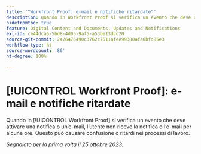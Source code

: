 ```yaml
---
title: '“Workfront Proof: e-mail e notifiche ritardate”'
description: Quando in Workfront Proof si verifica un evento che deve attivare una notifica o un’e-mail, l’utente non riceve la notifica o l’e-mail per alcune ore. Questo può causare confusione o ritardi nei processi di lavoro.
hidefromtoc: true
feature: Digital Content and Documents, Updates and Notifications
exl-id: ce44dca5-5bd8-4d05-9af5-a53be13dcd20
source-git-commit: 2426476490c3762c7511afee99380afa0bfd85e3
workflow-type: ht
source-wordcount: '86'
ht-degree: 100%

---
```


# [!UICONTROL Workfront Proof]: e-mail e notifiche ritardate

<!--WF and WFP TOCs-->

Quando in [!UICONTROL Workfront Proof] si verifica un evento che deve attivare una notifica o un’e-mail, l’utente non riceve la notifica o l’e-mail per alcune ore. Questo può causare confusione o ritardi nei processi di lavoro.

_Segnalato per la prima volta il 25 ottobre 2023._
